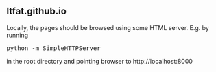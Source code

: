 ltfat.github.io
---------------

Locally, the pages should be browsed using some HTML server. 
E.g. by running 
<pre>
python -m SimpleHTTPServer
</pre>
in the root directory and pointing browser to http://localhost:8000

